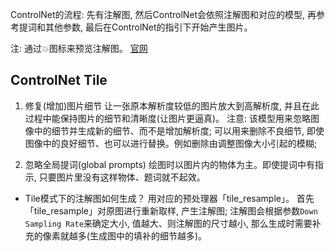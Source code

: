 ControlNet的流程: 先有注解图, 然后ControlNet会依照注解图和对应的模型, 再参考提词和其他参数, 最后在ControlNet的指引下开始产生图片。

注: 通过💥图标来预览注解图。
[官网](https://github.com/lllyasviel/ControlNet-v1-1-nightly)

## ControlNet Tile
1. 修复(增加)图片细节
让一张原本解析度较低的图片放大到高解析度, 并且在此过程中能保持图片的细节和清晰度(让图片更逼真)。
注意: 该模型用来忽略图像中的细节并生成新的细节、而不是增加解析度; 可以用来删除不良细节, 即使图像中的良好细节、也可以进行替换。例如删除由调整图像大小引起的模糊;

2. 忽略全局提词(global prompts)
绘图时以图片内的物体为主。即使提词中有指示, 只要图片里没有这样物体、题词就不起效。

* Tile模式下的注解图如何生成？
用对应的预处理器「tile_resample」。
首先「tile_resample」对原图进行重新取样, 产生注解图; 注解图会根据参数`Down Sampling Rate`来确定大小, 值越大、则注解图的尺寸越小, 那么生成时需要补充的像素就越多(生成图中的填补的细节越多)。
